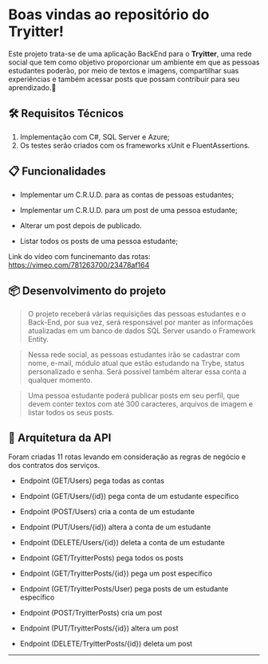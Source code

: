 # Boas vindas ao repositório do Tryitter!

Este projeto trata-se de uma aplicação BackEnd para o **Tryitter**, uma rede social que tem como objetivo proporcionar um ambiente em que as pessoas estudantes poderão, por meio de textos e imagens, compartilhar suas experiências e também acessar posts que possam contribuir para seu aprendizado.💚

## 🛠️ Requisitos Técnicos

1. Implementação com C#, SQL Server e Azure;
2. Os testes serão criados com os frameworks xUnit e FluentAssertions.

## 📋 Funcionalidades 

* Implementar um C.R.U.D. para as contas de pessoas estudantes;
 
* Implementar um C.R.U.D. para um post de uma pessoa estudante;
 
* Alterar um post depois de publicado.
 
* Listar todos os posts de uma pessoa estudante;

Link do vídeo com funcinemanto das rotas: https://vimeo.com/781263700/23478af164

## 📦 Desenvolvimento do projeto

> O projeto receberá várias requisições das pessoas estudantes e o Back-End, por sua vez, será responsável por manter as informações atualizadas em um banco de dados SQL Server usando o Framework Entity.
  
> Nessa rede social, as pessoas estudantes irão se cadastrar com nome, e-mail, módulo atual que estão estudando na Trybe, status personalizado e senha. Será possível também alterar essa conta a qualquer momento.

> Uma pessoa estudante poderá publicar posts em seu perfil, que devem conter textos com até 300 caracteres, arquivos de imagem e listar todos os seus posts.
 
 ## 📝 Arquitetura da API 

  Foram criadas 11 rotas levando em consideração as regras de negócio e dos contratos dos serviços.
  * Endpoint (GET/Users) pega todas as contas
  * Endpoint (GET/Users/{id}) pega conta de um estudante específico
  * Endpoint (POST/Users) cria a conta de um estudante
  * Endpoint (PUT/Users/{id}) altera a conta de um estudante
  * Endpoint (DELETE/Users/{id}) deleta a conta de um estudante
  
  * Endpoint (GET/TryitterPosts) pega todos os posts
  * Endpoint (GET/TryitterPosts/{id}) pega um post específico
  * Endpoint (GET/TryitterPosts/User) pega posts de um estudante específico
  * Endpoint (POST/TryitterPosts) cria um post
  * Endpoint (PUT/TryitterPosts/{id}) altera um post
  * Endpoint (DELETE/TryitterPosts/{id}) deleta um post
---
